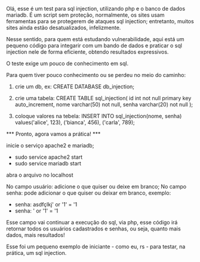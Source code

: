 Olá, esse é um test para sql injection, utilizando php e o banco de dados mariadb.
É um script sem proteção, normalmente, os sites usam ferramentas para se protegerem de ataques sql injection; 
entretanto, muitos sites ainda estão desatualizados, infelizmente.

Nesse sentido, para quem está estudando vulnerabilidade, aqui está um pequeno código para integarir com um bando de dados
e praticar o sql injection nele de forma eficiente, obtendo resultados expressivos.

O teste exige um pouco de conhecimento em sql.

Para quem tiver pouco conhecimento ou se perdeu no meio do caminho:
1. crie um db, ex:
CREATE DATABASE db_injection;

2. crie uma tabela:
CREATE TABLE sql_injection(
id int not null primary key auto_increment,
nome varchar(50) not null,
senha varchar(20) not null
);

3. coloque valores na tebela:
INSERT INTO sql_injection(nome, senha) values('alice', 123), ('bianca', 456), ('carla', 789);

*** Pronto, agora vamos a prática! ***

inicie o serviço apache2 e mariadb;
 - sudo service apache2 start
 - sudo service mariadb start

abra o arquivo no localhost

No campo usuário: adicione o que quiser ou deixe em branco;
No campo senha: pode adicionar o que quiser ou deixar em branco, exemplo:

- senha: asdfçlkj' or '1' = '1
- senha: ' or '1' = '1

Esse campo vai continuar a execução do sql, via php,
esse código irá retornar todos os usuários cadastrados e senhas,
ou seja, quanto mais dados, mais resultados!

Esse foi um pequeno exemplo de iniciante - como eu, rs - para testar, na prática, um sql injection.
